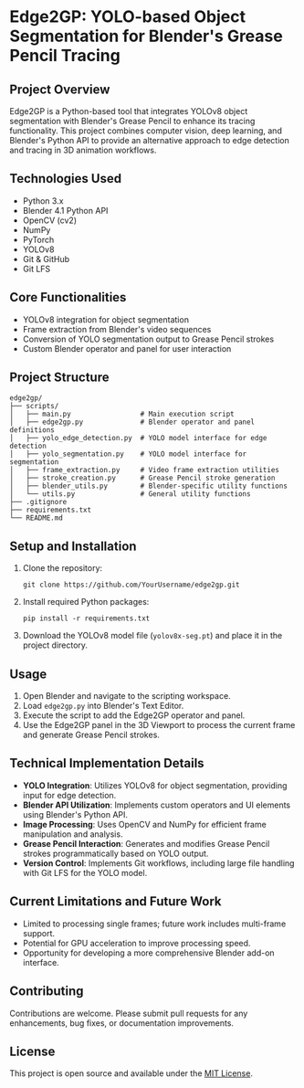 # Edge2GP: YOLO-based Object Segmentation for Blender's Grease Pencil Tracing

## Project Overview

Edge2GP is a Python-based tool that integrates YOLOv8 object segmentation with Blender's Grease Pencil to enhance its tracing functionality. This project combines computer vision, deep learning, and Blender's Python API to provide an alternative approach to edge detection and tracing in 3D animation workflows.

## Technologies Used

- Python 3.x
- Blender 4.1 Python API
- OpenCV (cv2)
- NumPy
- PyTorch
- YOLOv8
- Git & GitHub
- Git LFS

## Core Functionalities

- YOLOv8 integration for object segmentation
- Frame extraction from Blender's video sequences
- Conversion of YOLO segmentation output to Grease Pencil strokes
- Custom Blender operator and panel for user interaction

## Project Structure

```
edge2gp/
├── scripts/
│   ├── main.py                 # Main execution script
│   ├── edge2gp.py              # Blender operator and panel definitions
│   ├── yolo_edge_detection.py  # YOLO model interface for edge detection
│   ├── yolo_segmentation.py    # YOLO model interface for segmentation
│   ├── frame_extraction.py     # Video frame extraction utilities
│   ├── stroke_creation.py      # Grease Pencil stroke generation
│   ├── blender_utils.py        # Blender-specific utility functions
│   └── utils.py                # General utility functions
├── .gitignore
├── requirements.txt
└── README.md
```

## Setup and Installation

1. Clone the repository:
   ```
   git clone https://github.com/YourUsername/edge2gp.git
   ```
2. Install required Python packages:
   ```
   pip install -r requirements.txt
   ```
3. Download the YOLOv8 model file (`yolov8x-seg.pt`) and place it in the project directory.

## Usage

1. Open Blender and navigate to the scripting workspace.
2. Load `edge2gp.py` into Blender's Text Editor.
3. Execute the script to add the Edge2GP operator and panel.
4. Use the Edge2GP panel in the 3D Viewport to process the current frame and generate Grease Pencil strokes.

## Technical Implementation Details

- **YOLO Integration**: Utilizes YOLOv8 for object segmentation, providing input for edge detection.
- **Blender API Utilization**: Implements custom operators and UI elements using Blender's Python API.
- **Image Processing**: Uses OpenCV and NumPy for efficient frame manipulation and analysis.
- **Grease Pencil Interaction**: Generates and modifies Grease Pencil strokes programmatically based on YOLO output.
- **Version Control**: Implements Git workflows, including large file handling with Git LFS for the YOLO model.

## Current Limitations and Future Work

- Limited to processing single frames; future work includes multi-frame support.
- Potential for GPU acceleration to improve processing speed.
- Opportunity for developing a more comprehensive Blender add-on interface.

## Contributing

Contributions are welcome. Please submit pull requests for any enhancements, bug fixes, or documentation improvements.

## License

This project is open source and available under the [MIT License](LICENSE).

